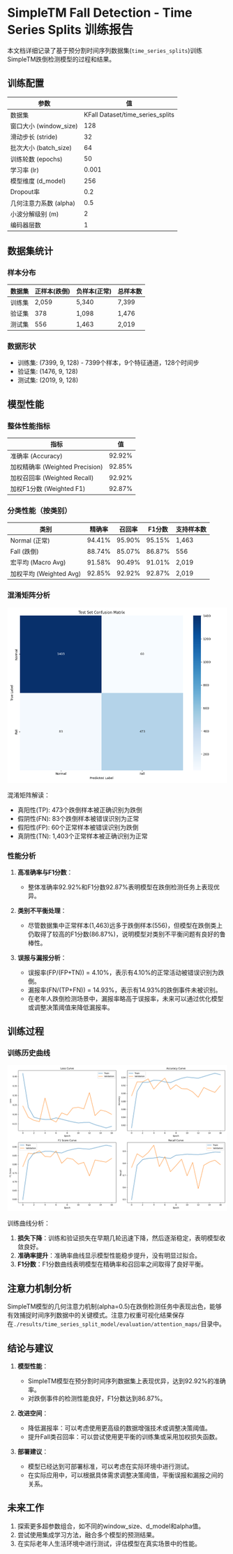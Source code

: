 # SimpleTM Fall Detection - Time Series Splits 训练报告

本文档详细记录了基于预分割时间序列数据集(`time_series_splits`)训练SimpleTM跌倒检测模型的过程和结果。

## 训练配置

| 参数 | 值 |
|-----|-----|
| 数据集 | KFall Dataset/time_series_splits |
| 窗口大小 (window_size) | 128 |
| 滑动步长 (stride) | 32 |
| 批次大小 (batch_size) | 64 |
| 训练轮数 (epochs) | 50 |
| 学习率 (lr) | 0.001 |
| 模型维度 (d_model) | 256 |
| Dropout率 | 0.2 |
| 几何注意力系数 (alpha) | 0.5 |
| 小波分解级别 (m) | 2 |
| 编码器层数 | 1 |

## 数据集统计

### 样本分布

| 数据集 | 正样本(跌倒) | 负样本(正常) | 总样本数 |
|-------|------------|------------|---------|
| 训练集 | 2,059 | 5,340 | 7,399 |
| 验证集 | 378 | 1,098 | 1,476 |
| 测试集 | 556 | 1,463 | 2,019 |

### 数据形状
- 训练集: (7399, 9, 128) - 7399个样本，9个特征通道，128个时间步
- 验证集: (1476, 9, 128)
- 测试集: (2019, 9, 128)

## 模型性能

### 整体性能指标

| 指标 | 值 |
|-----|-----|
| 准确率 (Accuracy) | 92.92% |
| 加权精确率 (Weighted Precision) | 92.85% |
| 加权召回率 (Weighted Recall) | 92.92% |
| 加权F1分数 (Weighted F1) | 92.87% |

### 分类性能（按类别）

| 类别 | 精确率 | 召回率 | F1分数 | 支持样本数 |
|-----|-------|-------|-------|----------|
| Normal (正常) | 94.41% | 95.90% | 95.15% | 1,463 |
| Fall (跌倒) | 88.74% | 85.07% | 86.87% | 556 |
| 宏平均 (Macro Avg) | 91.58% | 90.49% | 91.01% | 2,019 |
| 加权平均 (Weighted Avg) | 92.85% | 92.92% | 92.87% | 2,019 |

### 混淆矩阵分析

![混淆矩阵](./results/time_series_split_model/confusion_matrix.png)

混淆矩阵解读：
- 真阳性(TP): 473个跌倒样本被正确识别为跌倒
- 假阴性(FN): 83个跌倒样本被错误识别为正常
- 假阳性(FP): 60个正常样本被错误识别为跌倒
- 真阴性(TN): 1,403个正常样本被正确识别为正常

### 性能分析

1. **高准确率与F1分数**：
   - 整体准确率92.92%和F1分数92.87%表明模型在跌倒检测任务上表现优异。

2. **类别不平衡处理**：
   - 尽管数据集中正常样本(1,463)远多于跌倒样本(556)，但模型在跌倒类上仍取得了较高的F1分数(86.87%)，说明模型对类别不平衡问题有良好的鲁棒性。

3. **误报与漏报分析**：
   - 误报率(FP/(FP+TN)) = 4.10%，表示有4.10%的正常活动被错误识别为跌倒。
   - 漏报率(FN/(TP+FN)) = 14.93%，表示有14.93%的跌倒事件未被识别。
   - 在老年人跌倒检测场景中，漏报率略高于误报率，未来可以通过优化模型或调整决策阈值来降低漏报率。

## 训练过程

### 训练历史曲线

![训练历史](./results/time_series_split_model/training_history.png)

训练曲线分析：
1. **损失下降**：训练和验证损失在早期几轮迅速下降，然后逐渐稳定，表明模型收敛良好。
2. **准确率提升**：准确率曲线显示模型性能稳步提升，没有明显过拟合。
3. **F1分数**：F1分数曲线表明模型在精确率和召回率之间取得了良好平衡。

## 注意力机制分析

SimpleTM模型的几何注意力机制(alpha=0.5)在跌倒检测任务中表现出色，能够有效捕捉时间序列数据中的关键模式。注意力权重可视化结果保存在`./results/time_series_split_model/evaluation/attention_maps/`目录中。

## 结论与建议

1. **模型性能**：
   - SimpleTM模型在预分割时间序列数据集上表现优异，达到92.92%的准确率。
   - 对跌倒事件的检测性能良好，F1分数达到86.87%。

2. **改进空间**：
   - 降低漏报率：可以考虑使用更高级的数据增强技术或调整决策阈值。
   - 提升Fall类召回率：可以尝试使用更平衡的训练集或采用加权损失函数。

3. **部署建议**：
   - 模型已经达到可部署标准，可以考虑在实际环境中进行测试。
   - 在实际应用中，可以根据具体需求调整决策阈值，平衡误报和漏报之间的关系。

## 未来工作

1. 探索更多超参数组合，如不同的window_size、d_model和alpha值。
2. 尝试使用集成学习方法，融合多个模型的预测结果。
3. 在实际老年人生活环境中进行测试，评估模型在真实场景中的性能。 